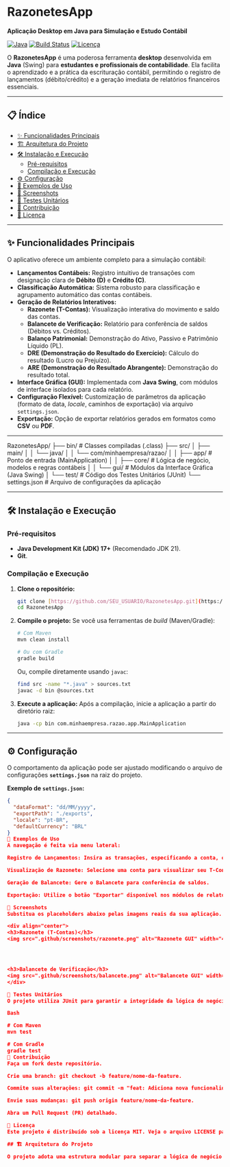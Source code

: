 # **RazonetesApp**

**Aplicação Desktop em Java para Simulação e Estudo Contábil**

[![Java](https://img.shields.io/badge/Java-21+-orange?style=for-the-badge&logo=openjdk&logoColor=white)](https://www.oracle.com/java)
[![Build Status](https://img.shields.io/badge/build-passing-brightgreen?style=for-the-badge)](#[Status-do-Build])
[![Licença](https://img.shields.io/badge/License-MIT-blue.svg?style=for-the-badge)](LICENSE)

O **RazonetesApp** é uma poderosa ferramenta **desktop** desenvolvida em **Java** (Swing) para **estudantes e profissionais de contabilidade**. Ela facilita o aprendizado e a prática da escrituração contábil, permitindo o registro de lançamentos (débito/crédito) e a geração imediata de relatórios financeiros essenciais.

---

## 📋 Índice

- [✨ Funcionalidades Principais](#-funcionalidades-principais)
- [🏗️ Arquitetura do Projeto](#-arquitetura-do-projeto)
- [🛠️ Instalação e Execução](#-instalação-e-execução)
    - [Pré-requisitos](#pré-requisitos)
    - [Compilação e Execução](#compilação-e-execução)
- [⚙️ Configuração](#-configuração)
- [📐 Exemplos de Uso](#-exemplos-de-uso)
- [📸 Screenshots](#-screenshots)
- [🧪 Testes Unitários](#-testes-unitários)
- [🤝 Contribuição](#-contribuição)
- [📄 Licença](#-licença)

---

## ✨ Funcionalidades Principais

O aplicativo oferece um ambiente completo para a simulação contábil:

* **Lançamentos Contábeis:** Registro intuitivo de transações com designação clara de **Débito (D)** e **Crédito (C)**.
* **Classificação Automática:** Sistema robusto para classificação e agrupamento automático das contas contábeis.
* **Geração de Relatórios Interativos:**
    * **Razonete (T-Contas):** Visualização interativa do movimento e saldo das contas.
    * **Balancete de Verificação:** Relatório para conferência de saldos (Débitos vs. Créditos).
    * **Balanço Patrimonial:** Demonstração do Ativo, Passivo e Patrimônio Líquido (PL).
    * **DRE (Demonstração do Resultado do Exercício):** Cálculo do resultado (Lucro ou Prejuízo).
    * **ARE (Demonstração do Resultado Abrangente):** Demonstração do resultado total.
* **Interface Gráfica (GUI):** Implementada com **Java Swing**, com módulos de interface isolados para cada relatório.
* **Configuração Flexível:** Customização de parâmetros da aplicação (formato de data, *locale*, caminhos de exportação) via arquivo `settings.json`.
* **Exportação:** Opção de exportar relatórios gerados em formatos como **CSV** ou **PDF**.

---

RazonetesApp/
├── bin/                        # Classes compiladas (.class)
├── src/
│   ├── main/
│   │   └── java/
│   │       └── com/minhaempresa/razao/
│   │           ├── app/        # Ponto de entrada (MainApplication)
│   │           ├── core/       # Lógica de negócio, modelos e regras contábeis
│   │           └── gui/        # Módulos da Interface Gráfica (Java Swing)
│   └── test/                   # Código dos Testes Unitários (JUnit)
└── settings.json               # Arquivo de configurações da aplicação

---

## 🛠️ Instalação e Execução

### Pré-requisitos

* **Java Development Kit (JDK) 17+** (Recomendado JDK 21).
* **Git**.

### Compilação e Execução

1.  **Clone o repositório:**
    ```bash
    git clone [https://github.com/SEU_USUARIO/RazonetesApp.git](https://github.com/SEU_USUARIO/RazonetesApp.git)
    cd RazonetesApp
    ```

2.  **Compile o projeto:**
    Se você usa ferramentas de *build* (Maven/Gradle):
    ```bash
    # Com Maven
    mvn clean install
    
    # Ou com Gradle
    gradle build
    ```
    Ou, compile diretamente usando `javac`:
    ```bash
    find src -name "*.java" > sources.txt
    javac -d bin @sources.txt
    ```

3.  **Execute a aplicação:**
    Após a compilação, inicie a aplicação a partir do diretório raiz:
    ```bash
    java -cp bin com.minhaempresa.razao.app.MainApplication
    ```

---

## ⚙️ Configuração

O comportamento da aplicação pode ser ajustado modificando o arquivo de configurações **`settings.json`** na raiz do projeto.

**Exemplo de `settings.json`:**

```json
{
  "dataFormat": "dd/MM/yyyy", 
  "exportPath": "./exports", 
  "locale": "pt-BR",
  "defaultCurrency": "BRL" 
}
📐 Exemplos de Uso
A navegação é feita via menu lateral:

Registro de Lançamentos: Insira as transações, especificando a conta, o valor e o tipo (Débito/Crédito).

Visualização de Razonete: Selecione uma conta para visualizar seu T-Conta e saldo.

Geração de Balancete: Gere o Balancete para conferência de saldos.

Exportação: Utilize o botão "Exportar" disponível nos módulos de relatórios para salvar as demonstrações (CSV/PDF).

📸 Screenshots
Substitua os placeholders abaixo pelas imagens reais da sua aplicação.

<div align="center">
<h3>Razonete (T-Contas)</h3>
<img src=".github/screenshots/razonete.png" alt="Razonete GUI" width="40%" />




<h3>Balancete de Verificação</h3>
<img src=".github/screenshots/balancete.png" alt="Balancete GUI" width="40%" />
</div>

🧪 Testes Unitários
O projeto utiliza JUnit para garantir a integridade da lógica de negócio (Core).

Bash

# Com Maven
mvn test

# Com Gradle
gradle test
🤝 Contribuição
Faça um fork deste repositório.

Crie uma branch: git checkout -b feature/nome-da-feature.

Commite suas alterações: git commit -m "feat: Adiciona nova funcionalidade X".

Envie suas mudanças: git push origin feature/nome-da-feature.

Abra um Pull Request (PR) detalhado.

📄 Licença
Este projeto é distribuído sob a licença MIT. Veja o arquivo LICENSE para mais detalhes.

## 🏗️ Arquitetura do Projeto

O projeto adota uma estrutura modular para separar a lógica de negócio (*Core*) da interface gráfica (*GUI*) e da inicialização (`app`).
